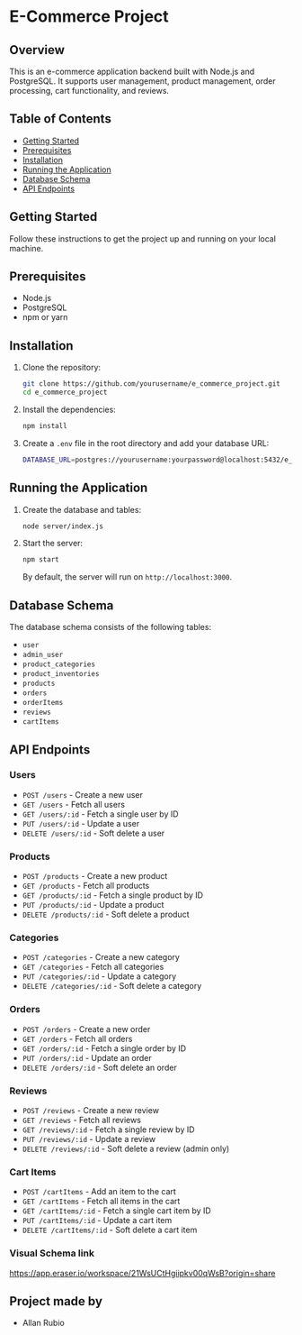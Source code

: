 # E-Commerce Project

## Overview

This is an e-commerce application backend built with Node.js and PostgreSQL. It supports user management, product management, order processing, cart functionality, and reviews.

## Table of Contents

- [Getting Started](#getting-started)
- [Prerequisites](#prerequisites)
- [Installation](#installation)
- [Running the Application](#running-the-application)
- [Database Schema](#database-schema)
- [API Endpoints](#api-endpoints)

## Getting Started

Follow these instructions to get the project up and running on your local machine.

## Prerequisites

- Node.js
- PostgreSQL
- npm or yarn

## Installation

1. Clone the repository:

   ```sh
   git clone https://github.com/yourusername/e_commerce_project.git
   cd e_commerce_project
   ```

2. Install the dependencies:

   ```sh
   npm install
   ```

3. Create a `.env` file in the root directory and add your database URL:
   ```sh
   DATABASE_URL=postgres://yourusername:yourpassword@localhost:5432/e_commerce_project
   ```

## Running the Application

1. Create the database and tables:

   ```sh
   node server/index.js
   ```

2. Start the server:
   ```sh
   npm start
   ```
   By default, the server will run on `http://localhost:3000`.

## Database Schema

The database schema consists of the following tables:

- `user`
- `admin_user`
- `product_categories`
- `product_inventories`
- `products`
- `orders`
- `orderItems`
- `reviews`
- `cartItems`

## API Endpoints

### Users

- `POST /users` - Create a new user
- `GET /users` - Fetch all users
- `GET /users/:id` - Fetch a single user by ID
- `PUT /users/:id` - Update a user
- `DELETE /users/:id` - Soft delete a user

### Products

- `POST /products` - Create a new product
- `GET /products` - Fetch all products
- `GET /products/:id` - Fetch a single product by ID
- `PUT /products/:id` - Update a product
- `DELETE /products/:id` - Soft delete a product

### Categories

- `POST /categories` - Create a new category
- `GET /categories` - Fetch all categories
- `PUT /categories/:id` - Update a category
- `DELETE /categories/:id` - Soft delete a category

### Orders

- `POST /orders` - Create a new order
- `GET /orders` - Fetch all orders
- `GET /orders/:id` - Fetch a single order by ID
- `PUT /orders/:id` - Update an order
- `DELETE /orders/:id` - Soft delete an order

### Reviews

- `POST /reviews` - Create a new review
- `GET /reviews` - Fetch all reviews
- `GET /reviews/:id` - Fetch a single review by ID
- `PUT /reviews/:id` - Update a review
- `DELETE /reviews/:id` - Soft delete a review (admin only)

### Cart Items

- `POST /cartItems` - Add an item to the cart
- `GET /cartItems` - Fetch all items in the cart
- `GET /cartItems/:id` - Fetch a single cart item by ID
- `PUT /cartItems/:id` - Update a cart item
- `DELETE /cartItems/:id` - Soft delete a cart item

### Visual Schema link

https://app.eraser.io/workspace/21WsUCtHgiipkv00qWsB?origin=share

## Project made by

- Allan Rubio
